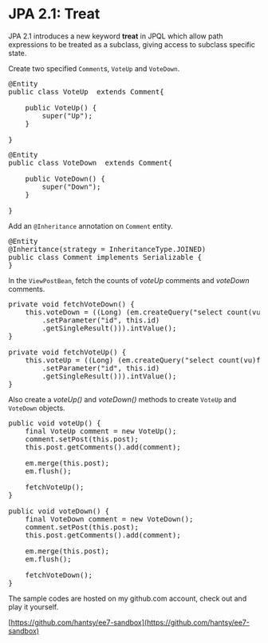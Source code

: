# JPA 2.1: Treat


JPA 2.1 introduces a new keyword **treat** in JPQL which allow path expressions to be treated as a subclass, giving access to subclass specific state. 

Create two specified `Comment`s,  `VoteUp` and `VoteDown`. 

<pre>
@Entity
public class VoteUp  extends Comment{

    public VoteUp() {
        super("Up");
    }
    
}
</pre>

<pre>
@Entity
public class VoteDown  extends Comment{

    public VoteDown() {
        super("Down");
    }
    
}
</pre>

Add an `@Inheritance` annotation on `Comment` entity.

<pre>
@Entity
@Inheritance(strategy = InheritanceType.JOINED)
public class Comment implements Serializable {
}
</pre>

In the `ViewPostBean`, fetch the counts of *voteUp* comments and *voteDown* comments.

<pre>
private void fetchVoteDown() {
	this.voteDown = ((Long) (em.createQuery("select count(vu)from Post p join treat(p.comments  as VoteDown) vu where p.id=:id")
		.setParameter("id", this.id)
		.getSingleResult())).intValue();
}

private void fetchVoteUp() {
	this.voteUp = ((Long) (em.createQuery("select count(vu)from Post p join treat(p.comments  as VoteUp) vu where p.id=:id")
		.setParameter("id", this.id)
		.getSingleResult())).intValue();
}
</pre>

Also create a *voteUp()* and *voteDown()* methods to create `VoteUp` and `VoteDown` objects.

<pre>
public void voteUp() {
	final VoteUp comment = new VoteUp();
	comment.setPost(this.post);
	this.post.getComments().add(comment);

	em.merge(this.post);
	em.flush();

	fetchVoteUp();
}

public void voteDown() {
	final VoteDown comment = new VoteDown();
	comment.setPost(this.post);
	this.post.getComments().add(comment);

	em.merge(this.post);
	em.flush();

	fetchVoteDown();
}
</pre>


The sample codes are hosted on my github.com account, check out and play it yourself.

[https://github.com/hantsy/ee7-sandbox](https://github.com/hantsy/ee7-sandbox)